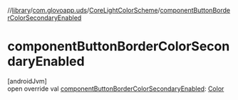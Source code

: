 //[library](../../../index.md)/[com.glovoapp.uds](../index.md)/[CoreLightColorScheme](index.md)/[componentButtonBorderColorSecondaryEnabled](component-button-border-color-secondary-enabled.md)

# componentButtonBorderColorSecondaryEnabled

[androidJvm]\
open override val [componentButtonBorderColorSecondaryEnabled](component-button-border-color-secondary-enabled.md): [Color](https://developer.android.com/reference/kotlin/androidx/compose/ui/graphics/Color.html)
